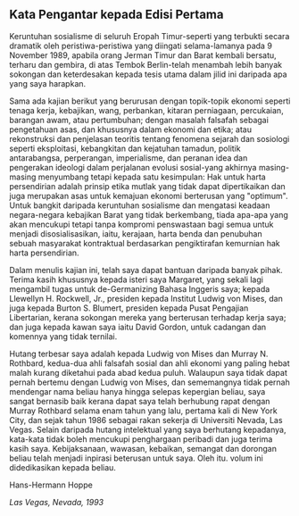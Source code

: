 ## Kata Pengantar kepada Edisi Pertama

Keruntuhan sosialisme di seluruh Eropah Timur-seperti yang terbukti secara dramatik oleh peristiwa-peristiwa yang diingati selama-lamanya pada 9 November 1989, apabila orang Jerman Timur dan Barat kembali bersatu, terharu dan gembira, di atas Tembok Berlin-telah menambah lebih banyak sokongan dan keterdesakan kepada tesis utama dalam jilid ini daripada apa yang saya harapkan.

Sama ada kajian berikut yang berurusan dengan topik-topik ekonomi seperti tenaga kerja, kebajikan, wang, perbankan, kitaran perniagaan, percukaian, barangan awam, atau pertumbuhan; dengan masalah falsafah sebagai pengetahuan asas, dan khususnya dalam ekonomi dan etika; atau rekonstruksi dan penjelasan teoritis tentang fenomena sejarah dan sosiologi seperti eksploitasi, kebangkitan dan kejatuhan tamadun, politik antarabangsa, perperangan, imperialisme, dan peranan idea dan pengerakan ideologi dalam perjalanan evolusi sosial-yang akhirnya masing-masing menyumbang tetapi kepada satu kesimpulan: Hak untuk harta persendirian adalah prinsip etika mutlak yang tidak dapat dipertikaikan dan juga merupakan asas untuk kemajuan ekonomi berterusan yang "optimum". Untuk bangkit daripada keruntuhan sosialisme dan mengatasi keadaan negara-negara kebajikan Barat yang tidak berkembang, tiada apa-apa yang akan mencukupi tetapi tanpa kompromi penswastaan bagi semua untuk menjadi disosialisasikan, iaitu, kerajaan, harta benda dan penubuhan sebuah masyarakat kontraktual berdasarkan pengiktirafan kemurnian hak harta persendirian.

Dalam menulis kajian ini, telah saya dapat bantuan daripada banyak pihak. Terima kasih khususnya kepada isteri saya Margaret, yang sekali lagi mengambil tugas untuk de-Germanizing Bahasa Inggeris saya; kepada Llewellyn H. Rockwell, Jr., presiden kepada Institut Ludwig von Mises, dan juga kepada Burton S. Blumert, presiden kepada Pusat Pengajian Libertarian, kerana sokongan mereka yang berterusan terhadap kerja saya; dan juga kepada kawan saya iaitu David Gordon, untuk cadangan dan komennya yang tidak ternilai.

Hutang terbesar saya adalah kepada Ludwig von Mises dan Murray N. Rothbard, kedua-dua ahli falsafah sosial dan ahli ekonomi yang paling hebat malah kurang diketahui pada abad kedua puluh. Walaupun saya tidak dapat pernah bertemu dengan Ludwig von Mises, dan sememangnya tidak pernah mendengar nama beliau hanya hingga selepas kepergian beliau, saya sangat bernasib baik kerana dapat saya telah berhubung rapat dengan Murray Rothbard selama enam tahun yang lalu, pertama kali di New York City, dan sejak tahun 1986 sebagai rakan sekerja di Universiti Nevada, Las Vegas. Selain daripada hutang intelektual yang saya berhutang kepadanya, kata-kata tidak boleh mencukupi penghargaan peribadi dan juga terima kasih saya. Kebijaksanaan, wawasan, kebaikan, semangat dan dorongan beliau telah menjadi inpirasi beterusan untuk saya. Oleh itu. volum ini didedikasikan kepada beliau.

Hans-Hermann Hoppe

*Las Vegas, Nevada, 1993*

